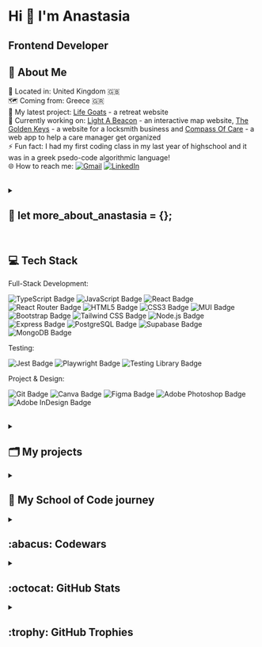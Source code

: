 Hi 👋 I'm Anastasia 
================================

Frontend Developer
--------------------------------

## 💫 About Me
📌 Located in: United Kingdom :uk: <br>
🗺️ Coming from: Greece :greece: <br>
🔭 My latest project: [Life Goats](https://github.com/AnastasiaAdamoudi/LifeGoats) - a retreat website <br>
🚀 Currently working on: [Light A Beacon](https://github.com/AnastasiaAdamoudi/InteractiveMap) - an interactive map website, [The Golden Keys](https://github.com/AnastasiaAdamoudi/TheGoldenKeys) - a website for a locksmith business and [Compass Of Care](https://github.com/AnastasiaAdamoudi/CompassOfCare) - a web app to help a care manager get organized
<br>
⚡ Fun fact: I had my first coding class in my last year of highschool and it was in a greek psedo-code algorithmic language! <br>
🌐 How to reach me:
    [![Gmail](https://img.shields.io/badge/Gmail-EA4335?logo=gmail&logoColor=fff&style=flat)](mailto:anastasiaadamoudi@gmail.com)
    [![LinkedIn](https://img.shields.io/badge/LinkedIn-%230077B5.svg?logo=linkedin&logoColor=white)](https://linkedin.com/in/anastasiaadamoudi89)
    
<br>

<details>
  <summary>
	<h2>📜 let more_about_anastasia = {};</h2>
  </summary>

```javascript
more_about_anastasia = {
  studies: [  "BSc Mathematics from the University of Ioannina"  ],
  work_experience: [
		    {
		      job: "freelance web developer",
		      date: "September 2023 - present",
		     },
		    {
		      job: "trainee full-stack developer at School of Code",
		      date: "March 2023 - July 2023",
		     },
		    {
		      job: "domiciliary carer",
		      date: "March 2016 - present"
		     },
		    {
		      job: "Mathematics private tutor",
		      date: "before coming to the UK to become a carer"
		     }
		    ],
  volunteering: [
                  {
   		    event: "Basildon Creative Tech Fest",
   		    date: "February 2024",
		    description: "I organised the Creative Tech for Social Impact Hackathon with the support of my local tech group Southend Tech"
 		   },
		  {
   		    event: "Chelmsford Science Festival",
   		    date: "October 2023",
		    description: "volunteered as STEM ambassador to coordinate coding activities for children"
 		   },
		  {
    		    event: "Chelmsford Do and Discover",
    		    date: "June 2023",
   		    description: "volunteered with Southend Tech to introduce frontend development to children"
 		   },
		  {
 		    event: "Open House Thessaloniki",
  		    date: "annual event 2013-2022",
  		    description: "tour guide, group coordinator, member of the organising committee specialising in designing walking tours"
		   }
		],
  skills: [  "teamwork",
             "user-centred approach",
             "adaptability"  ],
  characteristics: [  "creative",
                      "organised",
                      "analytical mind"  ],
  goals: [  "keep creating",
            "keep learning",
            "helping others"  ]
		      
}
```
</details>

<br>

## 💻 Tech Stack

Full-Stack Development: 

<p>
	
![TypeScript Badge](https://img.shields.io/badge/TypeScript-3178C6?logo=typescript&logoColor=fff&style=flat)
![JavaScript Badge](https://img.shields.io/badge/JavaScript-F7DF1E?logo=javascript&logoColor=000&style=flat)
![React Badge](https://img.shields.io/badge/React-61DAFB?logo=react&logoColor=000&style=flat)
![React Router Badge](https://img.shields.io/badge/React%20Router-CA4245?logo=reactrouter&logoColor=fff&style=flat)
![HTML5 Badge](https://img.shields.io/badge/HTML5-E34F26?logo=html5&logoColor=fff&style=flat)
![CSS3 Badge](https://img.shields.io/badge/CSS3-1572B6?logo=css3&logoColor=fff&style=flat)
![MUI Badge](https://img.shields.io/badge/MUI-007FFF?logo=mui&logoColor=fff&style=flat)
![Bootstrap Badge](https://img.shields.io/badge/Bootstrap-7952B3?logo=bootstrap&logoColor=fff&style=flat)
![Tailwind CSS Badge](https://img.shields.io/badge/Tailwind%20CSS-06B6D4?logo=tailwindcss&logoColor=fff&style=flat)
![Node.js Badge](https://img.shields.io/badge/Node.js-393?logo=nodedotjs&logoColor=fff&style=flat)
![Express Badge](https://img.shields.io/badge/Express-000?logo=express&logoColor=fff&style=flat)
![PostgreSQL Badge](https://img.shields.io/badge/PostgreSQL-4169E1?logo=postgresql&logoColor=fff&style=flat)
![Supabase Badge](https://img.shields.io/badge/Supabase-3FCF8E?logo=supabase&logoColor=fff&style=flat)
![MongoDB Badge](https://img.shields.io/badge/MongoDB-47A248?logo=mongodb&logoColor=fff&style=flat)
	
</p>

Testing:

<p>
	
![Jest Badge](https://img.shields.io/badge/Jest-C21325?logo=jest&logoColor=fff&style=flat)
![Playwright Badge](https://img.shields.io/badge/Playwright-2EAD33?logo=playwright&logoColor=fff&style=flat)
![Testing Library Badge](https://img.shields.io/badge/Testing%20Library-E33332?logo=testinglibrary&logoColor=fff&style=flat)
	
</p>

Project & Design: 

<p>
	
![Git Badge](https://img.shields.io/badge/Git-F05032?logo=git&logoColor=fff&style=flat)
![Canva Badge](https://img.shields.io/badge/Canva-00C4CC?logo=canva&logoColor=fff&style=flat)
![Figma Badge](https://img.shields.io/badge/Figma-F24E1E?logo=figma&logoColor=fff&style=flat)
![Adobe Photoshop Badge](https://img.shields.io/badge/Adobe%20Photoshop-31A8FF?logo=adobephotoshop&logoColor=fff&style=flat)
![Adobe InDesign Badge](https://img.shields.io/badge/Adobe%20InDesign-F36?logo=adobeindesign&logoColor=fff&style=flat)
	
</p>

<br>

<details>
	
<summary> 
	<h2>🗂️ My projects</h2>
</summary>

### 🐐 Life Goats

* ***Links***: [Website](https://lifegoats.com/) [Code](https://github.com/AnastasiaAdamoudi/LifeGoats)

* ***Technologies***: React &bull; React Router &bull; Vite &bull; TailwindCSS &bull; Framer Motion &bull; React Leaflet &bull; Chart.js &bull; Email.js

* ***Status***: complete ✅, updates in progress 🚧

<br>

### 🧭 Compass Of Care

* ***Links***: [Code](https://github.com/AnastasiaAdamoudi/CompassOfCare)

* ***Technologies***: Node.js &bull; Express &bull; React &bull; React Router &bull; Vite &bull; TailwindCSS &bull; React Hook Form

* ***Status***: in progress 🚧

<br>

### 🗺️ Light A Beacon

* ***Links***: [Code](https://github.com/AnastasiaAdamoudi/InteractiveMap)

* ***Technologies***: React &bull; React Router &bull; Vite &bull; CSS &bull; React Leaflet &bull; React Hook Form

* ***Status***: in progress 🚧

<br>

### ✨ My Portfolio Website

* ***Links***: [Website](https://anastasiaadamoudi.com/) [Code](https://github.com/AnastasiaAdamoudi/PortfolioWebsite)

* ***Technologies***: React &bull; React Router &bull; Vite &bull; TailwindCSS &bull; Framer Motion &bull; Email.js

* ***Status***: MVP complete ✅, always in progress 🚧

<br>

### ✦ onni.

 * ***Links***: [Website](https://onni.vercel.app/)  &bull; [Code](https://github.com/AnastasiaAdamoudi/onni.-PeriodAppForTeens)
 * ***Technologies***: Node.js &bull; Express.js &bull; MongoDB &bull; Passage by 1password &bull; EJS &bull; HTML &bull; CSS &bull; Bootstrap &bull; Vercel
 * ***Status***: MVP complete ✅, roadmap paused 🚧

<br>

### 🌺 Garden Genie

 * ***Links***: [Website](https://garden-genie.netlify.app/)  &bull; [Frontend code](https://github.com/AnastasiaAdamoudi/M.A.S.H.E.D_Garden_Genie)  &bull; [Backend code](https://github.com/AnastasiaAdamoudi/GardenGenieBackend)
 * ***Technologies***: React &bull; React Router &bull; Bootstrap &bull; CSS &bull; Node.js &bull; Express.js &bull; MongoDB &bull; Testing Library  &bull; Netlify &bull; Render
 * ***Status***: complete ✅

<br>

### 🧰 Bootcampers Treasure Chest

 * ***Links***: [Website](https://anastasiaadamoudi.github.io/BootcampersTreasureChest/)  &bull; [Code](https://github.com/AnastasiaAdamoudi/BootcampersTreasureChest)
 * ***Technologies***: React &bull; MaterialUI &bull; CSS &bull; GitHub Pages
 * ***Status***: complete ✅

<br>

<!--
| **Name**          | **Technologies** | **Links**                                                                                                  |
|---------------|--------------|--------------------------------------------------------------------------------------------------------|
| *Garden Genie*  |  React, React Router, Bootstrap, CSS, Node.js, Express.js, MongoDB, React Testing Library, Netlify, Render   | [Website](https://garden-genie.netlify.app/)  &bull; [Frontend code](https://github.com/AnastasiaAdamoudi/M.A.S.H.E.D_Garden_Genie)  &bull; [Backend code](https://github.com/AnastasiaAdamoudi/GardenGenieBackend)  |
| *Bootcampers Treasure Chest*  |  React, MaterialUI, CSS, GitHub Pages   | [Website](https://anastasiaadamoudi.github.io/BootcampersTreasureChest/)  &bull; [Frontend code](https://github.com/AnastasiaAdamoudi/BootcampersTreasureChest) |
| *Explore the World*  |  React, MaterialUI, CSS, GitHub Pages   | [Website](https://anastasiaadamoudi.github.io/ExploreTheWorld/)  &bull; [Frontend code](https://github.com/AnastasiaAdamoudi/ExploreTheWorld) |
| *To-Do List*  |  React, CSS, Node.js, Express.js, MongoDB   | [Frontend and backend code](https://github.com/AnastasiaAdamoudi/ToDoList-MERNstack) |
-->

</details>

<details>
  <summary>
    <h2>🚀 My School of Code journey </h2>
  </summary>
    
- __Week 1:__ <a href="https://github.com/AnastasiaAdamoudi/RockPaperScissorsJavaScript">`Rock Paper Scissors game`</a>🔗 ➜ JavaScript fundamentals
- __Week 2:__ <a href="https://github.com/AnastasiaAdamoudi/DictionaryAPI">`Dictionary search`</a>🔗 ➜ JavaScript event listeners and fetch from API
- __Week 3:__ <a href="https://github.com/AnastasiaAdamoudi/LandingPageDesign">`Design a landing page`</a>🔗 ➜ Fundamentals of UI/UX
- __Week 4:__ <a href="https://github.com/AnastasiaAdamoudi/PlaywrightTesting">`Playwright Testing`</a>🔗 ➜ Introduction to testing with Jest and playwright & <a href="https://github.com/AnastasiaAdamoudi/MakeYourOwnCodewars">`Make your own Codewars kata`</a>🔗 ➜ Create a Codewars kata with JavaScript and test it 
- __Week 5:__ <a href="https://github.com/AnastasiaAdamoudi/ToDoListReactFrontend">`React To-Do List`</a>🔗 ➜ Introduction to React
- __Week 6:__ <a href="https://github.com/AnastasiaAdamoudi/ReactTestingLibrary">`React Testing Library`</a>🔗 ➜ Testing in React & <a href="https://github.com/AnastasiaAdamoudi/WeatherApp-ReactAPI">`React Weather App`</a>🔗 ➜ Fetching from API with React
- __Week 7:__ <a href="https://github.com/AnastasiaAdamoudi/BootcampersTreasureChest">`Bootcampers Treasure Chest`</a>🔗 ➜ Frontend team project
- __Week 8:__ <a href="https://github.com/AnastasiaAdamoudi/ExploreTheWorld">`Explore the World`</a>🔗 ➜ Revising and applying the material covered up until now with a frontend project
- __Week 9:__ <a href="https://github.com/AnastasiaAdamoudi/RecipesDisplayBackend">`Recipes Display`</a>🔗 ➜ Introduction to creating a backend for JavaScript frontend 
- __Week 10:__ <a href="https://github.com/SchoolOfCode/BookDatabase">`Book database`</a>🔗 ➜ Using Express and PostgreSQL to create and edit a database
- __Week 11:__ <a href="https://github.com/AnastasiaAdamoudi/AuthorisationAuthentication-Supabase">`Authorisation and Authentication`</a>🔗 ➜ Using Supabase & <a href="https://github.com/AnastasiaAdamoudi/WeatherApp-Typescript">`Weather App`</a>🔗 ➜ Fetching from API using TypeScript
- __Weeks 12-16:__ <a href="https://github.com/AnastasiaAdamoudi/M.A.S.H.E.D_Garden_Genie">`Garden Genie frontend`</a>🔗 & <a href="https://github.com/AnastasiaAdamoudi/GardenGenieBackend">`Garden Genie backend`</a>🔗 ➜ Full-stack team project
    
</details>

<details>
  <summary>
    <h2> :abacus: Codewars </h2>
  </summary>

![Codewars](https://github.r2v.ch/codewars?user=AnastasiaAdamoudi&theme=gradient_light)

</details>

<details>
  <summary>
    <h2> :octocat: GitHub Stats </h2>
  </summary>

  ![](https://github-readme-stats.vercel.app/api/top-langs/?username=AnastasiaAdamoudi&theme=dracula&show_icons=true&hide_border=false&layout=compact)  
  ![](https://github-readme-stats.vercel.app/api?username=AnastasiaAdamoudi&theme=dracula&show_icons=true)<br>
  [![](https://streak-stats.demolab.com/?user=AnastasiaAdamoudi&theme=dracula)](https://git.io/streak-stats)<br>
    
</details>

<details>
  <summary>
    <h2> :trophy: GitHub Trophies </h2>
  </summary>
  <a href="https://github.com/ryo-ma/github-profile-trophy"><img src="https://github-profile-trophy.vercel.app/?username=AnastasiaAdamoudi&layout=compact&theme=onedark&column=4&margin-w=15&margin-h=15" /></a>
	
</details>
